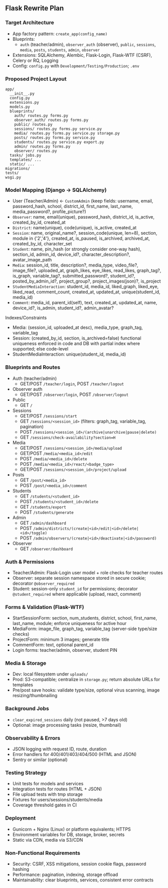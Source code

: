 ## Flask Rewrite Plan

### Target Architecture
- App factory pattern: `create_app(config_name)`
- Blueprints:
  - `auth` (teacher/admin), `observer_auth` (observer), `public`, `sessions`, `media`, `posts`, `students`, `admin`, `observer`
- Extensions: SQLAlchemy, Alembic, Flask-Login, Flask-WTF (CSRF), Celery or RQ, Logging
- Config: `config.py` with `Development/Testing/Production`; `.env`

### Proposed Project Layout
```
app/
  __init__.py
  config.py
  extensions.py
  models.py
  blueprints/
    auth/ routes.py forms.py
    observer_auth/ routes.py forms.py
    public/ routes.py
    sessions/ routes.py forms.py service.py
    media/ routes.py forms.py service.py storage.py
    posts/ routes.py forms.py service.py
    students/ routes.py service.py export.py
    admin/ routes.py forms.py
    observer/ routes.py
  tasks/ jobs.py
  templates/ ...
  static/ ...
migrations/
tests/
wsgi.py
```

### Model Mapping (Django → SQLAlchemy)
- User (Teacher/Admin) ← `CustomAdmin` (keep fields: username, email, password_hash, school, district_id, first_name, last_name, media_password?, profile_picture?)
- `Observer`: name, email(unique), password_hash, district_id, is_active, created_by_id, created_at
- `District`: name(unique), code(unique), is_active, created_at
- `Session`: name, original_name?, session_code(unique, len=8), section, module in {'2','4'}, created_at, is_paused, is_archived, archived_at, created_by_id, character_set
- `Student`: name, pin_hash (or strongly consider one-way hash), section_id, admin_id, device_id?, character_description?, avatar_image_path
- `Media`: session_id, title, description?, media_type, video_file?, image_file?, uploaded_at, graph_likes, eye_likes, read_likes, graph_tag?, is_graph, variable_tag?, submitted_password?, student_id?, posted_by_admin_id?, project_group?, project_images(json)?, is_project
- `StudentMediaInteraction`: student_id, media_id, liked_graph, liked_eye, liked_read, comment_count, created_at, updated_at, unique(student_id, media_id)
- `Comment`: media_id, parent_id(self), text, created_at, updated_at, name, device_id?, is_admin, student_id?, admin_avatar?

Indexes/Constraints
- Media: (session_id, uploaded_at desc), media_type, graph_tag, variable_tag
- Session: (created_by_id, section, is_archived=false) functional uniqueness enforced in code and DB with partial index where supported; else code-level
- StudentMediaInteraction: unique(student_id, media_id)

### Blueprints and Routes
- Auth (teacher/admin)
  - GET/POST `/teacher/login`, POST `/teacher/logout`
- Observer auth
  - GET/POST `/observer/login`, POST `/observer/logout`
- Public
  - GET `/`
- Sessions
  - GET/POST `/sessions/start`
  - GET `/sessions/<session_id>` (filters: graph_tag, variable_tag, pagination)
  - POST `/sessions/<session_id>/(archive|unarchive|pause|delete)`
  - GET `/sessions/check-availability?section=H`
- Media
  - GET/POST `/sessions/<session_id>/media/upload`
  - GET/POST `/media/<media_id>/edit`
  - POST `/media/<media_id>/delete`
  - POST `/media/<media_id>/react/<badge_type>`
  - GET/POST `/sessions/<session_id>/project/upload`
- Posts
  - GET `/post/<media_id>`
  - POST `/post/<media_id>/comment`
- Students
  - GET `/students/<student_id>`
  - POST `/students/<student_id>/delete`
  - GET `/students/export`
  - POST `/students/generate`
- Admin
  - GET `/admin/dashboard`
  - POST `/admin/districts/(create|<id>/edit|<id>/delete|<id>/toggle)`
  - POST `/admin/observers/(create|<id>/deactivate|<id>/password)`
- Observer
  - GET `/observer/dashboard`

### Auth & Permissions
- Teacher/Admin: Flask-Login user model + role checks for teacher routes
- Observer: separate session namespace stored in secure cookie; decorator `@observer_required`
- Student: session-only `student_id` for permissions; decorator `@student_required` where applicable (upload, react, comment)

### Forms & Validation (Flask-WTF)
- StartSessionForm: section, num_students, district, school, first_name, last_name, module; enforce uniqueness for active hour
- MediaForm: image_file, graph_tag, variable_tag (server-side type/size checks)
- ProjectForm: minimum 3 images; generate title
- CommentForm: text, optional parent_id
- Login forms: teacher/admin, observer, student PIN

### Media & Storage
- Dev: local filesystem under `uploads/`
- Prod: S3-compatible; centralize in `storage.py`; return absolute URLs for templates
- Pre/post save hooks: validate type/size, optional virus scanning, image resizing/thumbnailing

### Background Jobs
- `clear_expired_sessions` daily (not paused, >7 days old)
- Optional: image processing tasks (resize, thumbnail)

### Observability & Errors
- JSON logging with request ID, route, duration
- Error handlers for 400/401/403/404/500 (HTML and JSON)
- Sentry or similar (optional)

### Testing Strategy
- Unit tests for models and services
- Integration tests for routes (HTML + JSON)
- File upload tests with tmp storage
- Fixtures for users/sessions/students/media
- Coverage threshold gates in CI

### Deployment
- Gunicorn + Nginx (Linux) or platform equivalents; HTTPS
- Environment variables for DB, storage, broker, secrets
- Static via CDN, media via S3/CDN

### Non-Functional Requirements
- Security: CSRF, XSS mitigations, session cookie flags, password hashing
- Performance: pagination, indexing, storage offload
- Maintainability: clear blueprints, services, consistent error contracts


